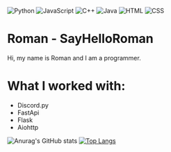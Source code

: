

![Python](https://img.shields.io/badge/-Python-%230075a8?logo=python&logoColor=white&style=flat-square)
![JavaScript](https://img.shields.io/badge/-JavaScript-%23e9d54c?logo=javascript&logoColor=white&style=flat-square)
![C++](https://img.shields.io/badge/C++-blue.svg?style=flat&logo=c%2B%2B)
![Java](https://img.shields.io/badge/Java-007396.svg?style=flat&logo=Java)
![HTML](https://img.shields.io/badge/-HTML-%23de4b25?logo=html5&logoColor=white&style=flat-square)
![CSS](https://img.shields.io/badge/-CSS-%230174b8?logo=css3&logoColor=white&style=flat-square)

# Roman - SayHelloRoman

Hi, my name is Roman and I am a programmer.

# What I worked with:
- Discord.py
- FastApi
- Flask
- Aiohttp

![Anurag's GitHub stats](https://github-readme-stats.vercel.app/api?username=SayHelloRoman&show_icons=true)
[![Top Langs](https://github-readme-stats.vercel.app/api/top-langs/?username=SayHelloRoman&layout=compact)](https://github.com/SayHelloRoman/github-readme-stats)
